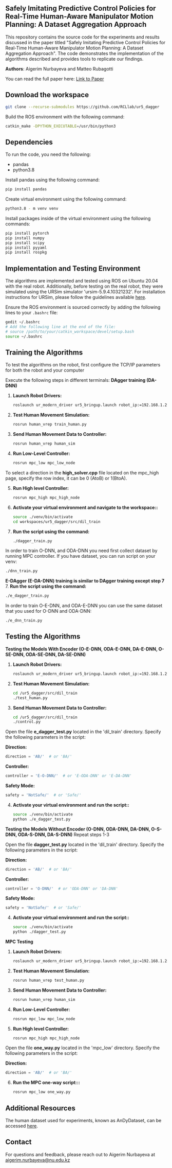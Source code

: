 ## Safely Imitating Predictive Control Policies for Real-Time Human-Aware Manipulator Motion Planning: A Dataset Aggregation Approach

This repository contains the source code for the experiments and results discussed in the paper titled "Safely Imitating Predictive Control Policies for Real-Time Human-Aware Manipulator Motion Planning: A Dataset Aggregation Approach". The code demonstrates the implementation of the algorithms described and provides tools to replicate our findings.

**Authors**: Aigerim Nurbayeva and Matteo Rubagotti

You can read the full paper here: [Link to Paper](https://ieeexplore.ieee.org/stamp/stamp.jsp?arnumber=10819386)

## Download the workspace
```bash
git clone --recurse-submodules https://github.com/RCLlab/ur5_dagger
   ```
Build the ROS environment with the following command:
```bash
catkin_make -DPYTHON_EXECUTABLE=/usr/bin/python3
```

## Dependencies
To run the code, you need the following:
- pandas
- python3.8

Install pandas using the following command:
```bash
pip install pandas
```

Create virtual environment using the following command:
```bash
python3.8 - m venv venv
```

Install packages inside of the virtual environment using the following commands:
```bash
pip install pytorch
pip install numpy
pip install scipy
pip install pyyaml
pip install rospkg
```

## Implementation and Testing Environment
The algorithms are implemented and tested using ROS on Ubuntu 20.04 with the real robot. Additionally, before testing on the real robot, they were simulated using the URSim simulator 'ursim-5.9.4.10321232'. For installation instructions for URSim, please follow the guidelines available [here](https://www.universal-robots.com/download/?query=).


Ensure the ROS environment is sourced correctly by adding the following lines to your `.bashrc` file:
```bash
gedit ~/.bashrc
# Add the following line at the end of the file:
# source /path/to/your/catkin_workspace/devel/setup.bash
source ~/.bashrc
```

## Training the Algorithms
To test the algorithms on the robot, first configure the TCP/IP parameters for both the robot and your computer

Execute the following steps in different terminals:
**DAgger training (DA-DNN)**
1. **Launch Robot Drivers:**
   ```bash
   roslaunch ur_modern_driver ur5_bringup.launch robot_ip:=192.168.1.2
   ```
2. **Test Human Movement Simulation:**
   ```bash
   rosrun human_vrep train_human.py
   ```
3. **Send Human Movement Data to Controller:**
   ```bash
   rosrun human_vrep human_sim
   ```
4. **Run Low-Level Controller:**
   ```bash
   rosrun mpc_low mpc_low_node
   ```
To select a direction in the **high_solver.cpp** file located on the mpc_high page, specify the row index, it can be 0 (AtoB) or 1(BtoA).

5. **Run High level Controller:**
   ```bash
   rosrun mpc_high mpc_high_node
   ```
6. **Activate your virtual environment and navigate to the workspace::**
   ```bash
   source ./venv/bin/activate
   cd workspaces/ur5_dagger/src/dil_train
   ```
7. **Run the script using the command:**
   ```bash
   ./dagger_train.py 
   ```
In order to train O-DNN, and ODA-DNN you need first collect dataset by running MPC controller. If you have dataset, you can run script on your venv:
   ```bash
   ./dnn_train.py 
   ```

**E-DAgger (E-DA-DNN) training is similar to DAgger training except step 7**
7. **Run the script using the command:**
   ```bash
   ./e_dagger_train.py 
   ```
In order to train O-E-DNN, and ODA-E-DNN you can use the same dataset that you used for O-DNN and ODA-DNN:
   ```bash
   ./e_dnn_train.py 
   ```

## Testing the Algorithms
**Testing the Models With Encoder (O-E-DNN, ODA-E-DNN, DA-E-DNN, O-SE-DNN, ODA-SE-DNN, DA-SE-DNN)**
1. **Launch Robot Drivers:**
   ```bash
   roslaunch ur_modern_driver ur5_bringup.launch robot_ip:=192.168.1.2
   ```
2. **Test Human Movement Simulation:**
   ```bash
   cd /ur5_dagger/src/dil_train
   ./test_human.py
   ```
3. **Send Human Movement Data to Controller:**
   ```bash
   cd /ur5_dagger/src/dil_train
   ./control.py
   ```
Open the file **e_dagger_test.py** located in the 'dil_train' directory.
Specify the following parameters in the script:

**Direction:**
```python
direction = 'AB/'  # or 'BA/'
```
**Controller:**
```python
controller = 'E-O-DNN/'  # or 'E-ODA-DNN' or 'E-DA-DNN'
```
**Safety Mode:**
```python
safety = 'NotSafe/'  # or 'Safe/'
```

4. **Activate your virtual environment and run the script::**
   ```bash
   source ./venv/bin/activate
   python ./e_dagger_test.py
   ```

**Testing the Models Without Encoder (O-DNN, ODA-DNN, DA-DNN, O-S-DNN, ODA-S-DNN, DA-S-DNN)**
Repeat steps 1-3

Open the file **dagger_test.py** located in the 'dil_train' directory.
Specify the following parameters in the script:

**Direction:**
```python
direction = 'AB/'  # or 'BA/'
```
**Controller:**
```python
controller = 'O-DNN/'  # or 'ODA-DNN' or 'DA-DNN'
```
**Safety Mode:**
```python
safety = 'NotSafe/'  # or 'Safe/'
```

4. **Activate your virtual environment and run the script::**
   ```bash
   source ./venv/bin/activate
   python ./dagger_test.py
   ```
   
**MPC Testing**
1. **Launch Robot Drivers:**
   ```bash
   roslaunch ur_modern_driver ur5_bringup.launch robot_ip:=192.168.1.2
   ```
2. **Test Human Movement Simulation:**
   ```bash
   rosrun human_vrep test_human.py
   ```
3. **Send Human Movement Data to Controller:**
   ```bash
   rosrun human_vrep human_sim
   ```
4. **Run Low-Level Controller:**
   ```bash
   rosrun mpc_low mpc_low_node
   ```
5. **Run High level Controller:**
   ```bash
   rosrun mpc_high mpc_high_node
   ```

Open the file **one_way.py** located in the 'mpc_low' directory.
Specify the following parameters in the script:

**Direction:**
```python
direction = 'AB/'  # or 'BA/'
```

6. **Run the MPC one-way script:::**
   ```bash
   rosrun mpc_low one_way.py
   ```

## Additional Resources
The human dataset used for experiments, known as AnDyDataset, can be accessed [here](https://andydataset.loria.fr/).

## Contact
For questions and feedback, please reach out to Aigerim Nurbayeva at aigerim.nurbayeva@nu.edu.kz
```
